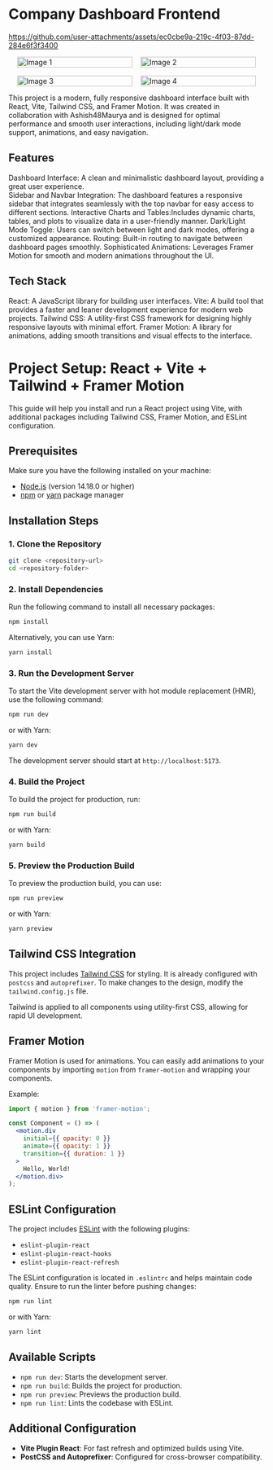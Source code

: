 # Company Dashboard Frontend

https://github.com/user-attachments/assets/ec0cbe9a-219c-4f03-87dd-284e6f3f3400

<div style="display: flex; flex-wrap: wrap; justify-content: center; gap: 16px;">
  <img src="https://github.com/user-attachments/assets/861fa40c-a3d9-4f89-9ebd-309fc5ae390f" alt="Image 1" style="width: 100%; max-width: 45%; height: auto;">
  <img src="https://github.com/user-attachments/assets/dbf061ae-50b1-4be0-bc81-0b2033c60663" alt="Image 2" style="width: 100%; max-width: 45%; height: auto;">
  <img src="https://github.com/user-attachments/assets/220fc5a5-e8b9-4b26-a5c8-1c384fdd74cb" alt="Image 3" style="width: 100%; max-width: 45%; height: auto;">
  <img src="https://github.com/user-attachments/assets/87d762c0-e81b-4583-b637-9661f7da7025" alt="Image 4" style="width: 100%; max-width: 45%; height: auto;">
</div>

This project is a modern, fully responsive dashboard interface built with React, Vite, Tailwind CSS, and Framer Motion. It was created in collaboration with Ashish48Maurya and is designed for optimal performance and smooth user interactions, including light/dark mode support, animations, and easy navigation.

## Features
Dashboard Interface: A clean and minimalistic dashboard layout, providing a great user experience. </br>
Sidebar and Navbar Integration: The dashboard features a responsive sidebar that integrates seamlessly with the top navbar for easy access to different sections.
Interactive Charts and Tables:Includes dynamic charts, tables, and plots to visualize data in a user-friendly manner.
Dark/Light Mode Toggle: Users can switch between light and dark modes, offering a customized appearance.
Routing: Built-in routing to navigate between dashboard pages smoothly.
Sophisticated Animations: Leverages Framer Motion for smooth and modern animations throughout the UI.

## Tech Stack
React: A JavaScript library for building user interfaces.
Vite: A build tool that provides a faster and leaner development experience for modern web projects.
Tailwind CSS: A utility-first CSS framework for designing highly responsive layouts with minimal effort.
Framer Motion: A library for animations, adding smooth transitions and visual effects to the interface.

# Project Setup: React + Vite + Tailwind + Framer Motion

This guide will help you install and run a React project using Vite, with additional packages including Tailwind CSS, Framer Motion, and ESLint configuration.

## Prerequisites

Make sure you have the following installed on your machine:
- [Node.js](https://nodejs.org/) (version 14.18.0 or higher)
- [npm](https://www.npmjs.com/) or [yarn](https://yarnpkg.com/) package manager

## Installation Steps

### 1. Clone the Repository
```bash
git clone <repository-url>
cd <repository-folder>
```

### 2. Install Dependencies
Run the following command to install all necessary packages:
```bash
npm install
```

Alternatively, you can use Yarn:
```bash
yarn install
```

### 3. Run the Development Server
To start the Vite development server with hot module replacement (HMR), use the following command:
```bash
npm run dev
```

or with Yarn:
```bash
yarn dev
```

The development server should start at `http://localhost:5173`.

### 4. Build the Project
To build the project for production, run:
```bash
npm run build
```

or with Yarn:
```bash
yarn build
```

### 5. Preview the Production Build
To preview the production build, you can use:
```bash
npm run preview
```

or with Yarn:
```bash
yarn preview
```

## Tailwind CSS Integration
This project includes [Tailwind CSS](https://tailwindcss.com/) for styling. It is already configured with `postcss` and `autoprefixer`. To make changes to the design, modify the `tailwind.config.js` file.

Tailwind is applied to all components using utility-first CSS, allowing for rapid UI development.

## Framer Motion
Framer Motion is used for animations. You can easily add animations to your components by importing `motion` from `framer-motion` and wrapping your components.

Example:
```jsx
import { motion } from 'framer-motion';

const Component = () => (
  <motion.div
    initial={{ opacity: 0 }}
    animate={{ opacity: 1 }}
    transition={{ duration: 1 }}
  >
    Hello, World!
  </motion.div>
);
```

## ESLint Configuration
The project includes [ESLint](https://eslint.org/) with the following plugins:
- `eslint-plugin-react`
- `eslint-plugin-react-hooks`
- `eslint-plugin-react-refresh`

The ESLint configuration is located in `.eslintrc` and helps maintain code quality. Ensure to run the linter before pushing changes:
```bash
npm run lint
```

or with Yarn:
```bash
yarn lint
```

## Available Scripts

- `npm run dev`: Starts the development server.
- `npm run build`: Builds the project for production.
- `npm run preview`: Previews the production build.
- `npm run lint`: Lints the codebase with ESLint.

## Additional Configuration
- **Vite Plugin React**: For fast refresh and optimized builds using Vite.
- **PostCSS and Autoprefixer**: Configured for cross-browser compatibility.
